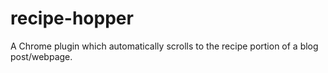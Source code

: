 # recipe-hopper
A Chrome plugin which automatically scrolls to the recipe portion of a blog post/webpage.
